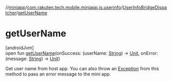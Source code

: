 //[miniapp](../../../index.md)/[com.rakuten.tech.mobile.miniapp.js.userinfo](../index.md)/[UserInfoBridgeDispatcher](index.md)/[getUserName](get-user-name.md)

# getUserName

[androidJvm]\
open fun [getUserName](get-user-name.md)(onSuccess: (userName: [String](https://kotlinlang.org/api/latest/jvm/stdlib/kotlin/-string/index.html)) -&gt; [Unit](https://kotlinlang.org/api/latest/jvm/stdlib/kotlin/-unit/index.html), onError: (message: [String](https://kotlinlang.org/api/latest/jvm/stdlib/kotlin/-string/index.html)) -&gt; [Unit](https://kotlinlang.org/api/latest/jvm/stdlib/kotlin/-unit/index.html))

Get user name from host app. You can also throw an [Exception](https://kotlinlang.org/api/latest/jvm/stdlib/kotlin/-exception/index.html) from this method to pass an error message to the mini app.
